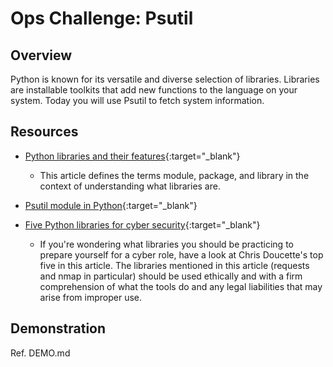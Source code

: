# Ops Challenge: Psutil

## Overview

Python is known for its versatile and diverse selection of libraries. Libraries are installable toolkits that add new functions to the language on your system. Today you will use Psutil to fetch system information.

## Resources

- [Python libraries and their features](https://www.codingninjas.com/blog/2020/07/24/python-libraries-and-their-features/){:target="_blank"}
   - This article defines the terms module, package, and library in the context of understanding what libraries are.

- [Psutil module in Python](https://www.geeksforgeeks.org/psutil-module-in-python/){:target="_blank"}

- [Five Python libraries for cyber security](https://medium.com/ediblesec/5-python-libraries-for-cyber-security-8f34f5f1e3b8){:target="_blank"}
   - If you're wondering what libraries you should be practicing to prepare yourself for a cyber role, have a look at Chris Doucette's top five in this article. The libraries mentioned in this article (requests and nmap in particular) should be used ethically and with a firm comprehension of what the tools do and any legal liabilities that may arise from improper use.

## Demonstration

Ref. DEMO.md
